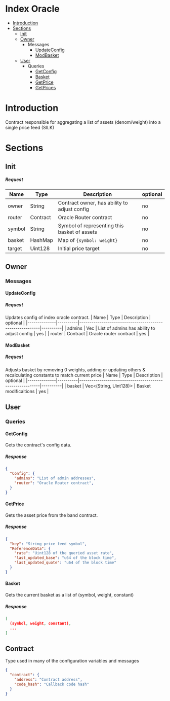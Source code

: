 # Index Oracle
* [Introduction](#Introduction)
* [Sections](#Sections)
    * [Init](#Init)
    * [Owner](#Owner)
        * Messages
            * [UpdateConfig](#UpdateConfig)
            * [ModBasket](#ModBasket)
    * [User](#User)
        * Queries
            * [GetConfig](#GetConfig)
            * [Basket](#Basket)
            * [GetPrice](#GetPrice)
            * [GetPrices](#GetPrices)
# Introduction
Contract responsible for aggregating a list of assets (denom/weight) into a single price feed (SILK)

# Sections

## Init
##### Request
| Name         | Type     | Description                                              | optional |
|--------------|----------|----------------------------------------------------------|----------|
| owner        | String   | Contract owner, has ability to adjust config             | no       |
| router       | Contract | Oracle Router contract                                   | no       |
| symbol       | String   | Symbol of representing this basket of assets             | no       |
| basket       | HashMap  | Map of `{symbol: weight}`                                | no       |
| target       | Uint128  | Initial price target                                     | no       |

## Owner

### Messages
#### UpdateConfig
##### Request
Updates config of index oracle contract.
| Name         | Type     | Description                                              | optional |
|--------------|----------|----------------------------------------------------------|----------|
| admins       | Vec<Addr> | List of admins has ability to adjust config        | yes      |
| router       | Contract    | Oracle router contract                                | yes      |

#### ModBasket
##### Request
Adjusts basket by removing 0 weights, adding or updating others & recalculating constants to match current price
| Name         | Type     | Description                                              | optional |
|--------------|----------|----------------------------------------------------------|----------|
| basket     | Vec<(String, Uint128)> | Basket modificaitions                        | yes      |

## User

### Queries

#### GetConfig
Gets the contract's config data.
##### Response
```json
{
  "Config": {
    "admins": "List of admin addresses",
    "router": "Oracle Router contract",
  }
}
```

#### GetPrice
Gets the asset price from the band contract.
##### Response
```json
{
  "key": "String price feed symbol",
  "ReferenceData": {
    "rate": "Uint128 of the queried asset rate",
    "last_updated_base": "u64 of the block time",
    "last_updated_quote": "u64 of the block time"
  }
}
```

#### Basket
Gets the current basket as a list of (symbol, weight, constant)
##### Response
```json
[
  (symbol, weight, constant),
  ...
]
```

## Contract
Type used in many of the configuration variables and messages
```json
{
  "contract": {
    "address": "Contract address",
    "code_hash": "Callback code hash"
  }
}
```
